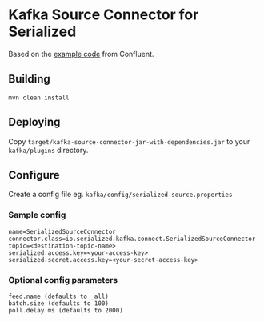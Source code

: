# Kafka Source Connector for Serialized

Based on the [example code](https://github.com/confluentinc/kafka/tree/trunk/connect/file/src/main/java/org/apache/kafka/connect/file) from Confluent.

## Building

```
mvn clean install
```

## Deploying

Copy `target/kafka-source-connector-jar-with-dependencies.jar` to your `kafka/plugins` directory.

## Configure

Create a config file eg. `kafka/config/serialized-source.properties`

### Sample config

```
name=SerializedSourceConnector
connector.class=io.serialized.kafka.connect.SerializedSourceConnector
topic=<destination-topic-name>
serialized.access.key=<your-access-key>
serialized.secret.access.key=<your-secret-access-key>
```

### Optional config parameters

```
feed.name (defaults to _all)
batch.size (defaults to 100)
poll.delay.ms (defaults to 2000)
```
